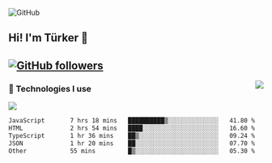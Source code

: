 ![GitHub](https://github.com/turkwr/turkwr/assets/63150613/e5462c44-ccab-48a0-8a33-9f1ea91ff35d)
<!-- ## Hi! I'm Türker 🖐️ -->
##  Hi! I'm Türker 👋
## [![GitHub followers](https://img.shields.io/github/followers/turkwr?color=333&label=Follow&logo=github&logoColor=fff&style=flat-square)](https://github.com/turkwr?tab=followers)
<a href="https://discord.com/users/162740870607536128">
 <img src="https://lanyard.cnrad.dev/api/162740870607536128?hideTimestamp=true&idleMessage=Just%20chillin'%20at%20the%20moment&bg=161a23&animated=true" align="right" />
</a>

### 🧠 Technologies I use
![](https://skillicons.dev/icons?i=js,ts,py,php,html,css,tailwind,bootstrap,nodejs,express,react,nextjs&theme=dark&perline=4)

<!--START_SECTION:waka-->

```txt
JavaScript       7 hrs 18 mins   ██████████▒░░░░░░░░░░░░░░   41.80 %
HTML             2 hrs 54 mins   ████░░░░░░░░░░░░░░░░░░░░░   16.60 %
TypeScript       1 hr 36 mins    ██▒░░░░░░░░░░░░░░░░░░░░░░   09.24 %
JSON             1 hr 20 mins    ██░░░░░░░░░░░░░░░░░░░░░░░   07.70 %
Other            55 mins         █▒░░░░░░░░░░░░░░░░░░░░░░░   05.30 %
```

<!--END_SECTION:waka-->
